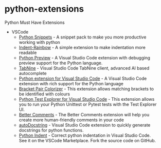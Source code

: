 # python-extensions
Python Must Have Extensions

* VSCode
    * [Python Snippets](https://marketplace.visualstudio.com/items?itemName=frhtylcn.pythonsnippets) - A snippet pack to make you more productive working with python
    * [Indent-Rainbow](https://marketplace.visualstudio.com/items?itemName=oderwat.indent-rainbow) - A simple extension to make indentation more readable
    * [Python Preview](https://marketplace.visualstudio.com/items?itemName=dongli.python-preview) - A Visual Studio Code extension with debugging preview support for the Python language.
    * [TabNine](https://marketplace.visualstudio.com/items?itemName=TabNine.tabnine-vscode&ssr=false) - Visual Studio Code TabNine client, advanced AI based autocomplete 
    * [Python extension for Visual Studio Code](https://marketplace.visualstudio.com/items?itemName=ms-python.python) - A Visual Studio Code extension with rich support for the Python language
    * [Bracket Pair Colorizer](https://marketplace.visualstudio.com/items?itemName=CoenraadS.bracket-pair-colorizer) - This extension allows matching brackets to be identified with colours
    * [Python Test Explorer for Visual Studio Code](https://marketplace.visualstudio.com/items?itemName=LittleFoxTeam.vscode-python-test-adapter) - This extension allows you to run your Python Unittest or Pytest tests with the Test Explorer UI.
    * [Better Comments](https://marketplace.visualstudio.com/items?itemName=aaron-bond.better-comments) - The Better Comments extension will help you create more human-friendly comments in your code
    * [autoDocstring](https://marketplace.visualstudio.com/items?itemName=njpwerner.autodocstring) - Visual Studio Code extension to quickly generate docstrings for python functions.
    * [Python Indent](https://marketplace.visualstudio.com/items?itemName=KevinRose.vsc-python-indent) - Correct python indentation in Visual Studio Code. See it on the VSCode Marketplace. Fork the source code on GitHub.
    
